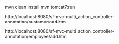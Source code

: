 mvn clean install
mvn tomcat7:run

http://localhost:8080/sf-mvc-multi_action_controller-annotation/customer/add.htm

http://localhost:8080/sf-mvc-multi_action_controller-annotation/employee/add.htm